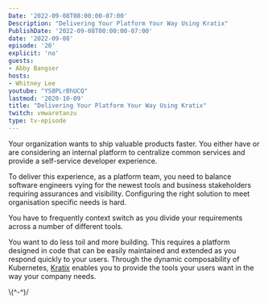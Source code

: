 ```yaml
---
Date: '2022-09-08T08:00:00-07:00'
Description: "Delivering Your Platform Your Way Using Kratix"
PublishDate: '2022-09-08T00:00:00-07:00'
date: '2022-09-08'
episode: '20'
explicit: 'no'
guests:
- Abby Bangser
hosts:
- Whitney Lee
youtube: "YS8PLrBhUCQ"
lastmod: '2020-10-09'
title: "Delivering Your Platform Your Way Using Kratix"
twitch: vmwaretanzu
type: tv-episode
---
```


Your organization wants to ship valuable products faster. You either have or are considering an internal platform to centralize common services and provide a self-service developer experience.

To deliver this experience, as a platform team, you need to balance software engineers vying for the newest tools and business stakeholders requiring assurances and visibility. Configuring the right solution to meet organisation specific needs is hard. 

You have to frequently context switch as you divide your requirements across a number of different tools.

You want to do less toil and more building. This requires a platform designed in code that can be easily maintained and extended as you respond quickly to your users. Through the dynamic composability of Kubernetes, [Kratix](https://www.syntasso.io/kratix) enables you to provide the tools your users want in the way your company needs.



\\(^-^)/
